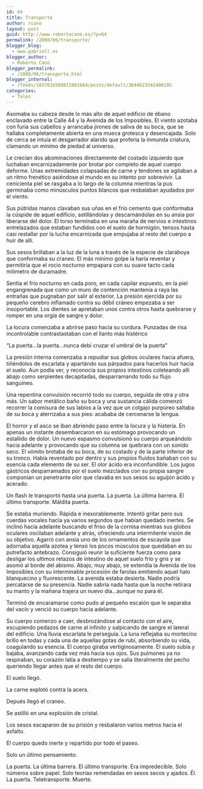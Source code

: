 ```yaml
---
id: 64
title: Transporte
author: rcano
layout: post
guid: http://www.robertocano.es/?p=64
permalink: /2008/06/transporte/
blogger_blog:
  - www.gabriell.es
blogger_author:
  - Roberto Cano
blogger_permalink:
  - /2008/06/transporte.html
blogger_internal:
  - /feeds/1837616560811891684/posts/default/3644623342400195
categories:
  - Tales
---
```

<div style="clear: both; text-align: center;">
</div>

Asomaba su cabeza desde lo más alto de aquel edificio de ébano enclavado entre la Calle 44 y la Avenida de los Imposibles. El viento azotaba con furia sus cabellos y arrancaba jirones de saliva de su boca, que se hallaba completamente abierta en una mueca grotesca y desencajada. Solo de cerca se intuía el desgarrador alarido que profería la inmunda criatura, clamando un mínimo de piedad al universo.

Le crecían dos abominaciones directamente del costado izquierdo que luchaban encarnizadamente por brotar por completo de aquel cuerpo deforme. Unas extremidades colapsadas de carne y tendones se agitaban a un ritmo frenético asiéndose al mundo en su intento por sobrevivir. La cenicienta piel se rasgaba a lo largo de la columna mientras la pus germinaba como minúsculos puntos blancos que resbalaban ayudados por el viento.

Sus pútridas manos clavaban sus uñas en el frío cemento que conformaba la cúspide de aquel edificio, astillándolas y descarnándolas en su ansia por liberarse del dolor. El torso terminaba en una maraña de nervios e intestinos entrelazados que estaban fundidos con el suelo de hormigón, tensos hasta casi restallar por la lucha encarnizada que empujaba al resto del cuerpo a huir de alli.

Sus sesos brillaban a la luz de la luna a través de la especie de claraboya que conformaba su craneo. El más mínimo golpe la haría reventar y permitiría que el rocio nocturno empapara con su suave tacto cada milimetro de duramadre.

Sentía el frío nocturno en cada poro, en cada capilar expuesto, en la piel engangrenada que como un muro de contención mantenía a raya las entrañas que pugnaban por salir al exterior. La presión ejercida por su pequeño cerebro inflamado contra su débil cráneo empezaba a ser insoportable. Los dientes se apretaban unos contra otros hasta quebrarse y romper en una orgía de sangre y dolor.

La locura comenzaba a abrirse paso hacía su cordura. Punzadas de risa incontrolable contrastastaban con el llanto más histérico

&#8220;La puerta&#8230;la puerta&#8230;nunca debí cruzar el umbral de la puerta&#8221;

La presión interna comenzaba a repudiar sus globos oculares hacia afuera, tiñéndolos de escarlata y apartándo sus párpados para hacerlos huir hacia el suelo. Aun podía ver, y reconocía sus propios intestinos coleteando alli abajo como serpientes decapitadas, desparramando todo su flujo sanguineo.

Una repentina convulsión recorrió todo su cuerpo, seguida de otra y otra más. Un sabor metálico baño su boca y una sustancia cálida comenzó recorrer la comisura de sus labios a la vez que un colgajo purpúreo saltaba de su boca y aterrizaba a sus pies: acababa de cercenarse la lengua.

El horror y el asco se iban abriendo paso entre la locura y la histeria. En apenas un instante desembarcaron en su estómago provocando un estallido de dolor. Un nuevo espasmo convulsionó su cuerpo arqueándolo hacia adelante y provocando que su columna se quebrara con un sonido seco. El vómito brotaba de su boca, de su costado y de la parte inferior de su tronco. Había reventado por dentro y sus propios fluidos bañaban con su esencia cada elemento de su ser. El olor ácido era inconfundible. Los jugos gástricos desparramados por el suelo mezclados con su propia sangre componían un penetrante olor que clavaba en sus sesos su aguijón ácido y acerado.

Un flash le transportó hasta una puerta. La puerta. La última barrera. El último transporte. Máldita puerta.

Se estaba muriendo. Rápida e inexorablemente. Intentó gritar pero sus cuerdas vocales hacía ya varios segundos que habían quedado inertes. Se inclinó hacia adelante buscando el friso de la cornisa mientras sus globos oculares oscilaban adelante y atrás, ofreciendo una intermitente visión de su objetivo. Agarró con ansia uno de los ornamentos de escayola que adornaba aquella azotea y tensó los pocos músculos que quedaban en su putrefacto antebrazo. Consiguió reunir la suficiente fuerza como para desligar los ultimos retazos de intestino de aquel suelo frío y gris y se asomó al borde del abismo. Abajo, muy abajo, se extendía la Avenida de los Imposibles con su interminable procesión de farolas emitiendo aquel halo blanquecino y fluorescente. La avenida estaba desierta. Nadie podría percatarse de su presencia. Nadie sabría nada hasta que la noche retirara su manto y la mañana trajera un nuevo día&#8230;aunque no para él.

Terminó de encaramarse como pudo al pequeño escalón que le separaba del vacío y venció su cuerpo hacia adelante.

Su cuerpo comenzo a caer, desbrozándose al contacto con el aire, escupiendo pedazos de carne al infinito y salpicando de sangre el lateral del edificio. Una lluvia escarlata le perseguía. La luna reflejaba su mortecino brillo en todas y cada una de aquellas gotas de rubí, absorbiendo su vida, coagulando su esencia. El cuerpo giraba vertiginosamente. El suelo subía y bajaba, avanzando cada vez más hacia sus ojos. Sus pulmones ya no respiraban, su corazón latía a destiempo y se salía literalmente del pecho queriendo llegar antes que el resto del cuerpo.

El suelo llegó.

La carne explotó contra la acera.

Depués llegó el craneo.

Se astilló en una explosión de cristal.

Los sesos escaparon de su prisión y resbalaron varios metros hacia el asfalto.

El cuerpo quedo inerte y repartido por todo el paseo.

Solo un último pensamiento.

La puerta. La última barrera. El último transporte. Era impredecible. Solo números sobre papel. Solo teorías remendadas en sesos secos y ajados. Él. La puerta. Teletransporte. Muerte.
